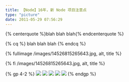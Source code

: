 ```yaml
---
title: 【Node】16年，新 Node 项目注意点
type: "picture"
date: 2011-05-29 07:56:29
---
```


<!-- Built-in tag (Require NexT 0.4.5 or above) -->
{% centerquote %}blah blah blah{% endcenterquote %}

<!-- 别名 -->
{% cq %} blah blah blah {% endcq %}


<!-- Built-in tag (Require NexT 0.4.5 or above) -->
{% fullimage /images/14526815265643.jpg, alt, title %}

<!-- 别名 -->
{% fi /images/14526815265643.jpg, alt, title %}

{% gp 4-2 %}
![](/images/14526815265643.jpg)
![](/images/14526815265643.jpg)
![](/images/14526815265643.jpg)
![](/images/14526815265643.jpg)
![](/images/14526815265643.jpg)
{% endgp %}